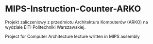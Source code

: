# MIPS-Instruction-Counter-ARKO
Projekt zaliczeniowy z przedmiotu Architektura Komputerów (ARKO) na wydziale EiTI Politechniki Warszawskiej.

Project for Computer Architecture lecture written in MIPS assembly

